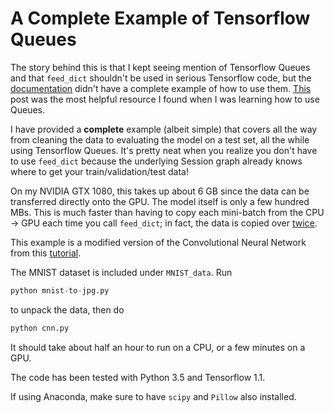 # A Complete Example of Tensorflow Queues 

The story behind this is that I kept seeing mention of Tensorflow Queues and that `feed_dict` shouldn't be used in serious Tensorflow code, but the [documentation](https://www.tensorflow.org/programmers_guide/reading_data) didn't have a complete example of how to use them. [This](http://ischlag.github.io/2016/11/07/tensorflow-input-pipeline-for-large-datasets/) post
was the most helpful resource I found when I was learning how to use Queues. 

I have provided a <b>complete</b> example (albeit simple) that covers all the way from cleaning the data to evaluating the model on a test set, all the while using Tensorflow Queues.
It's pretty neat when you realize you don't have to use `feed_dict` because the underlying Session graph already knows where to get your train/validation/test data! 

On my NVIDIA GTX 1080, this takes up about 6 GB since the data can be transferred directly onto the GPU. The model itself is only a few hundred MBs. This is much faster than having to copy each mini-batch from the CPU -> GPU each time you call `feed_dict`; in fact, the data is copied over [twice](https://groups.google.com/a/tensorflow.org/d/msg/discuss/SXWDjrz5kZw/Oj1PO_RnBQAJ).

This example is a modified version of the Convolutional Neural Network from this [tutorial](https://www.tensorflow.org/get_started/mnist/pros).

The MNIST dataset is included under `MNIST_data`. Run
```python
python mnist-to-jpg.py
```
to unpack the data, then do

```python
python cnn.py
```
It should take about half an hour to run on a CPU, or a few minutes on a GPU.

The code has been tested with Python 3.5 and Tensorflow 1.1. 

If using Anaconda, make sure to have `scipy` and `Pillow` also installed. 
